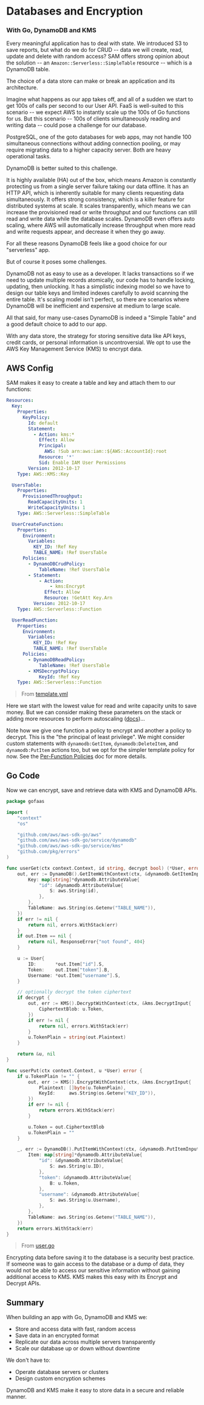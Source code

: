 # Databases and Encryption
### With Go, DynamoDB and KMS

Every meaningful application has to deal with state. We introduced S3 to save reports, but what do we do for CRUD -- data we will create, read, update and delete with random access? SAM offers strong opinion about the solution -- an `Amazon::Serverless::SimpleTable` resource -- which is a DynamoDB table.

The choice of a data store can make or break an application and its architecture.

Imagine what happens as our app takes off, and all of a sudden we start to get 100s of calls per second to our User API. FaaS is well-suited to this scenario -- we expect AWS to instantly scale up the 100s of Go functions for us. But this scenario -- 100s of clients simultaneously reading and writing data -- could pose a challenge for our database.

PostgreSQL, one of the goto databases for web apps, may not handle 100 simultaneous connections without adding connection pooling, or may require migrating data to a higher capacity server. Both are heavy operational tasks.

DynamoDB is better suited to this challenge.

It is highly available (HA) out of the box, which means Amazon is constantly protecting us from a single server failure taking our data offline. It has an HTTP API, which is inherently suitable for many clients requesting data simultaneously. It offers strong consistency, which is a killer feature for distributed systems at scale. It scales transparently, which means we can increase the provisioned read or write throughput and our functions can still read and write data while the database scales. DynamoDB even offers auto scaling, where AWS will automatically increase throughput when more read and write requests appear, and decrease it when they go away.

For all these reasons DynamoDB feels like a good choice for our "serverless" app.

But of course it poses some challenges.

DynamoDB not as easy to use as a developer. It lacks transactions so if we need to update multiple records atomically, our code has to handle locking, updating, then unlocking. It has a simplistic indexing model so we have to design our table keys and limited indexes carefully to avoid scanning the entire table. It's scaling model isn't perfect, so there are scenarios where DynamoDB will be inefficient and expensive at medium to large scale.

All that said, for many use-cases DynamoDB is indeed a "Simple Table" and a good default choice to add to our app.

With any data store, the strategy for storing sensitive data like API keys, credit cards, or personal information is uncontroversial. We opt to use the AWS Key Management Service (KMS) to encrypt data.

## AWS Config

SAM makes it easy to create a table and key and attach them to our functions:

```yaml
Resources:
  Key:
    Properties:
      KeyPolicy:
        Id: default
        Statement:
          - Action: kms:*
            Effect: Allow
            Principal:
              AWS: !Sub arn:aws:iam::${AWS::AccountId}:root
            Resource: '*'
            Sid: Enable IAM User Permissions
        Version: 2012-10-17
    Type: AWS::KMS::Key

  UsersTable:
    Properties:
      ProvisionedThroughput:
        ReadCapacityUnits: 1
        WriteCapacityUnits: 1
    Type: AWS::Serverless::SimpleTable

  UserCreateFunction:
    Properties:
      Environment:
        Variables:
          KEY_ID: !Ref Key
          TABLE_NAME: !Ref UsersTable
      Policies:
        - DynamoDBCrudPolicy:
            TableName: !Ref UsersTable
        - Statement:
            - Action:
                - kms:Encrypt
              Effect: Allow
              Resource: !GetAtt Key.Arn
          Version: 2012-10-17
    Type: AWS::Serverless::Function

  UserReadFunction:
    Properties:
      Environment:
        Variables:
          KEY_ID: !Ref Key
          TABLE_NAME: !Ref UsersTable
      Policies:
        - DynamoDBReadPolicy:
            TableName: !Ref UsersTable
        - KMSDecryptPolicy:
            KeyId: !Ref Key
    Type: AWS::Serverless::Function
```
> From [template.yml](template.yml)

Here we start with the lowest value for read and write capacity units to save money. But we can consider making these parameters on the stack or adding more resources to perform autoscaling ([docs](https://docs.aws.amazon.com/AWSCloudFormation/latest/UserGuide/aws-resource-dynamodb-table.html#cfn-dynamodb-table-examples-application-autoscaling))...

Note how we give one function a policy to encrypt and another a policy to decrypt. This is the "the principal of least privilege". We might consider custom statements with `dynamodb:GetItem`, `dynamodb:DeleteItem`, and `dynamodb:PutItem` actions too, but we opt for the simpler template policy for now. See the [Per-Function Policies](docs/per-function-policies.md) doc for more details.

## Go Code

Now we can encrypt, save and retrieve data with KMS and DynamoDB APIs.

```go
package gofaas

import (
	"context"
	"os"

	"github.com/aws/aws-sdk-go/aws"
	"github.com/aws/aws-sdk-go/service/dynamodb"
	"github.com/aws/aws-sdk-go/service/kms"
	"github.com/pkg/errors"
)

func userGet(ctx context.Context, id string, decrypt bool) (*User, error) {
	out, err := DynamoDB().GetItemWithContext(ctx, &dynamodb.GetItemInput{
		Key: map[string]*dynamodb.AttributeValue{
			"id": &dynamodb.AttributeValue{
				S: aws.String(id),
			},
		},
		TableName: aws.String(os.Getenv("TABLE_NAME")),
	})
	if err != nil {
		return nil, errors.WithStack(err)
	}
	if out.Item == nil {
		return nil, ResponseError{"not found", 404}
	}

	u := User{
		ID:       *out.Item["id"].S,
		Token:    out.Item["token"].B,
		Username: *out.Item["username"].S,
	}

	// optionally decrypt the token ciphertext
	if decrypt {
		out, err := KMS().DecryptWithContext(ctx, &kms.DecryptInput{
			CiphertextBlob: u.Token,
		})
		if err != nil {
			return nil, errors.WithStack(err)
		}
		u.TokenPlain = string(out.Plaintext)
	}

	return &u, nil
}

func userPut(ctx context.Context, u *User) error {
	if u.TokenPlain != "" {
		out, err := KMS().EncryptWithContext(ctx, &kms.EncryptInput{
			Plaintext: []byte(u.TokenPlain),
			KeyId:     aws.String(os.Getenv("KEY_ID")),
		})
		if err != nil {
			return errors.WithStack(err)
		}

		u.Token = out.CiphertextBlob
		u.TokenPlain = ""
	}

	_, err := DynamoDB().PutItemWithContext(ctx, &dynamodb.PutItemInput{
		Item: map[string]*dynamodb.AttributeValue{
			"id": &dynamodb.AttributeValue{
				S: aws.String(u.ID),
			},
			"token": &dynamodb.AttributeValue{
				B: u.Token,
			},
			"username": &dynamodb.AttributeValue{
				S: aws.String(u.Username),
			},
		},
		TableName: aws.String(os.Getenv("TABLE_NAME")),
	})
	return errors.WithStack(err)
}
```
> From [user.go](user.go)

Encrypting data before saving it to the database is a security best practice. If someone was to gain access to the database or a dump of data, they would not be able to access our sensitive information without gaining additional access to KMS. KMS makes this easy with its Encrypt and Decrypt APIs.

## Summary

When building an app with Go, DynamoDB and KMS we:

- Store and access data with fast, random access
- Save data in an encrypted format
- Replicate our data across multiple servers transparently
- Scale our database up or down without downtime

We don't have to:

- Operate database servers or clusters
- Design custom encryption schemes

DynamoDB and KMS make it easy to store data in a secure and reliable manner.